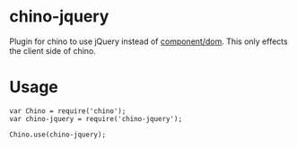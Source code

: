 # chino-jquery

Plugin for chino to use jQuery instead of [component/dom](http://github.com/component/dom). This only effects the client side of chino.


# Usage

    var Chino = require('chino');
    var chino-jquery = require('chino-jquery');

    Chino.use(chino-jquery);
